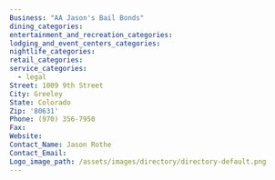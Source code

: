 ```yaml
---
Business: "AA Jason's Bail Bonds"
dining_categories:
entertainment_and_recreation_categories:
lodging_and_event_centers_categories:
nightlife_categories:
retail_categories:
service_categories:
  - legal
Street: 1009 9th Street
City: Greeley
State: Colorado
Zip: '80631'
Phone: (970) 356-7950
Fax:
Website:
Contact_Name: Jason Rothe
Contact_Email: 
Logo_image_path: /assets/images/directory/directory-default.png
---
```



